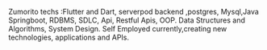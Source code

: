Zumorito techs
:Flutter and Dart, serverpod backend ,postgres, Mysql,Java Springboot, RDBMS, SDLC, Api, Restful Apis, OOP. Data Structures and Algorithms, System Design.
Self Employed currently,creating new technologies, applications and APIs.




<!---
johnrygan/johnrygan is a ✨ special ✨ repository because its `README.md` (this file) appears on your GitHub profile.
You can click the Preview link to take a look at your changes.
--->
